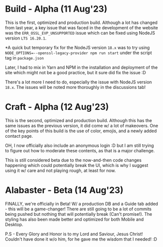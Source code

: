 # Build - Alpha (11 Aug'23)
This is the first, optimized and production build. Although a lot has changed from last year, a key issue that was faced in the development of the website was the `ERR_OSSL_EVP_UNSUPPORTED` issue which can be fixed using NodeJS version `LTS 16.20.1`. 

*A quick but temporary fix for the NodeJS version `18.x` was to try using `NODE_OPTIONS=--openssl-legacy-provider npm run start` under the script tag in `package.json`

Later, I had to mix in Yarn and NPM in the installation and deployment of the site which might not be a good practice, but it sure did fix the issue :D

There's a lot more I need to do, especially the issue with NodeJS version `18.x`. The issues will be noted more thoroughly in the discussions tab!

# Craft - Alpha (12 Aug'23)
This is the second, optimized and production build. Although this has the same issues as the previous version, it did come w/ a lot of makeovers. One of the key points of this build is the use of color, emojis, and a newly added contact page.

OH, I now officially also include an anonymous login :D but I am still trying to figure out how to moderate these contents, as that is a major challenge.

This is still considered beta due to the now-and-then code changes happening which could potentially break the UI, which is why I suggest using it w/ care and not playing rough, at least for now.

# Alabaster - Beta (14 Aug'23)
FINALLY, we're officially in Beta! W/ a production DB and a Guide tab added - this will be a game-changer! There are still going to be a lot of commits being pushed but nothing that will potentially break (Can't promise!). The styling has also been made better and optimized for both Mobile and Desktop. 

P.S - Every Glory and Honor is to my Lord and Saviour, Jesus Christ! Couldn't have done it w/o him, for he gave me the wisdom that I needed! :D
